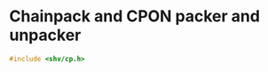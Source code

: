 # Chainpack and CPON packer and unpacker

```c
#include <shv/cp.h>
```

```{autodoxygenfile} shv/cp.h
```
